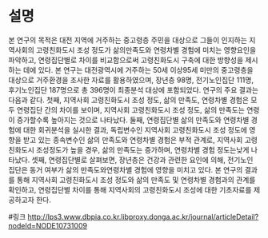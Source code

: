 # 설명
본 연구의 목적은 대전 지역에 거주하는 중고령층 주민을 대상으로 그들이 인지하는 지역사회의 고령친화도시 조성 정도가 삶의만족도와 연령차별 경험에 미치는 영향요인을 파악하고,
 연령집단별로 차이를 비교함으로써 고령친화도시 구축에 대한 방향성을 제시하는 데에 있다. 본 연구는 대전광역시에 거주하는 50세 이상95세 미만의 중고령층을 대상으로 거주환경을 
 조사한 자료를 활용하였으며, 장년층 98명, 전기노인집단 111명, 후기노인집단 187명으로 총 396명이 최종분석 대상에 포함되었다. 연구의 주요 결과는 다음과 같다. 
 첫째, 지역사회 고령친화도시 조성 정도, 삶의 만족도, 연령차별 경험은 모두 연령집단 간의 차이를 보이며, 지역사회 고령친화도시 조성 정도, 
 삶의 만족도는 연령이 증가할수록 높아지는 것으로 나타났다. 둘째, 연령집단별 삶의 만족도와 연령차별 경험에 대한 회귀분석을 실시한 결과, 
 독립변수인 지역사회 고령친화도시 조성 정도에 영향을 받고 있는 종속변수인 삶의 만족도와 연령차별 경험은 부적 관계로, 지역사회 고령친화도시 조성정도가 높을 경우,
  삶의 만족도는 증가하며, 연령차별 경험 정도는낮게 나타났다. 셋째, 연령집단별로 살펴보면, 장년층은 건강과 관련한 요인에 의해, 
  전기노인 집단은 동거 여부가 삶의 만족도와연령차별 경험에 영향을 미치고 있다.
   본 연구의 결과를 통해 지역사회 고령친화도시 조성 정도와 삶의 만족도 및 연령차별 경험과의 관계를 확인하고, 
   연령집단별 차이를 통해 지역사회의 고령친화도시 조성에 대한 기초자료를 제공하고자 한다.

#링크
http://lps3.www.dbpia.co.kr.libproxy.donga.ac.kr/journal/articleDetail?nodeId=NODE10731009